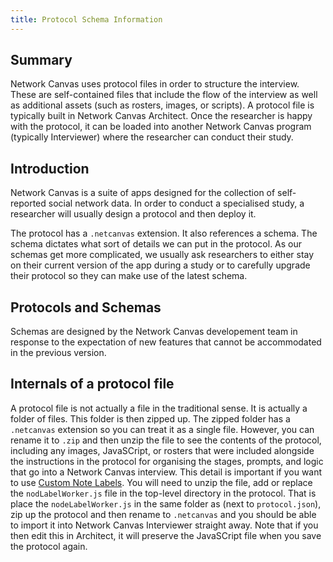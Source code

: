 ```yaml
---
title: Protocol Schema Information
---
```

## Summary

Network Canvas uses protocol files in order to structure the interview. These are self-contained files that include the flow of the interview as well as additional assets (such as rosters, images, or scripts). A protocol file is typically built in Network Canvas Architect. Once the researcher is happy with the protocol, it can be loaded into another Network Canvas program (typically Interviewer) where the researcher can conduct their study. 

## Introduction 

Network Canvas is a suite of apps designed for the collection of self-reported social network data. In order to conduct a specialised study, a researcher will usually design a protocol and then deploy it. 

The protocol has a `.netcanvas` extension. It also references a schema. The schema dictates what sort of details we can put in the protocol. As our schemas get more complicated, we usually ask researchers to either stay on their current version of the app during a study or to carefully upgrade their protocol so they can make use of the latest schema.

## Protocols and Schemas

Schemas are designed by the Network Canvas developement team in response to the expectation of new features that cannot be accommodated in the previous version. 

## Internals of a protocol file 

A protocol file is not actually a file in the traditional sense. It is actually a folder of files. This folder is then zipped up. The zipped folder has a `.netcanvas` extension so you can treat it as a single file. However, you can rename it to `.zip` and then unzip the file to see the contents of the protocol, including any images, JavaSCript, or rosters that were included alongside the instructions in the protocol for organising the stages, prompts, and logic that go into a Network Canvas interview. This detail is important if you want to use [Custom Note Labels](https://documentation.networkcanvas.com/reference/node-labelling/). You will need to unzip the file, add or replace the `nodLabelWorker.js` file in the top-level directory in the protocol. That is place the `nodeLabelWorker.js` in the same folder as  (next to `protocol.json`), zip up the protocol and then rename to `.netcanvas` and you should be able to import it into Network Canvas Interviewer straight away. Note that if you then edit this in Architect, it will preserve the JavaSCript file when you save the protocol again.  

